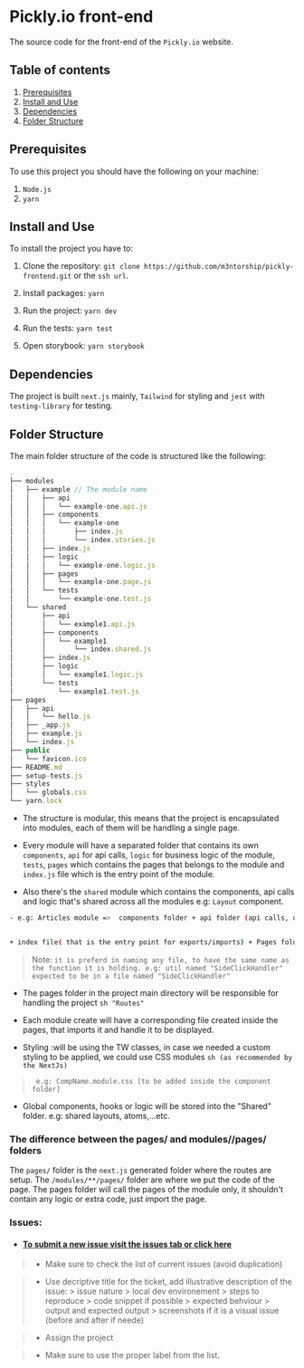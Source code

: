 # Pickly.io front-end

The source code for the front-end of the `Pickly.io` website.

## Table of contents

1. [Prerequisites](#prerequisites)
2. [Install and Use](#install-and-use)
3. [Dependencies](#dependencies)
4. [Folder Structure](#folder-structure)

## Prerequisites

To use this project you should have the following on your machine:

1. `Node.js`
2. `yarn`

## Install and Use

To install the project you have to:

1. Clone the repository:
   `git clone https://github.com/m3ntorship/pickly-frontend.git` or the `ssh url`.

2. Install packages:
   `yarn`

3. Run the project:
   `yarn dev`

4. Run the tests:
   `yarn test`

5. Open storybook:
   `yarn storybook`

## Dependencies

The project is built `next.js` mainly, `Tailwind` for styling and `jest` with `testing-library` for testing.

## Folder Structure

The main folder structure of the code is structured like the following:

```js
.
├── modules
│   ├── example // The module name
│   │   ├── api
│   │   │   └── example-one.api.js
│   │   ├── components
│   │   │   └── example-one
│   │   │       ├── index.js
│   │   │       └── index.stories.js
│   │   ├── index.js
│   │   ├── logic
│   │   │   └── example-one.logic.js
│   │   ├── pages
│   │   │   └── example-one.page.js
│   │   └── tests
│   │       └── example-one.test.js
│   └── shared
│       ├── api
│       │   └── example1.api.js
│       ├── components
│       │   └── example1
│       │       └── index.shared.js
│       ├── index.js
│       ├── logic
│       │   └── example1.logic.js
│       └── tests
│           └── example1.test.js
├── pages
│   ├── api
│   │   └── hello.js
│   ├── _app.js
│   ├── example.js
│   └── index.js
├── public
│   └── favicon.ico
├── README.md
├── setup-tests.js
├── styles
│   └── globals.css
└── yarn.lock
```

- The structure is modular, this means that the project is encapsulated into modules, each of them will be handling a single page.


 - Every module will have a separated folder that contains its own `components`, `api` for api calls, `logic` for business logic of the module, `tests`, `pages` which contains the pages that belongs to the module and `index.js` file which is the entry point of the module.


  - Also there's the `shared` module which contains the components, api calls and logic that's shared across all the modules e.g: `Layout` component.


```sh
- e.g: Articles module =>  components folder + api folder (api calls, data being fetched,..etc)+ hooks folder(any custom hook in use for that module) + logic folder(any utils or helper functions e.g: date format)


+ index file( that is the entry point for exports/imports) + Pages folder (includes the page the module is displaying)

```


> Note: `
it is preferd in naming any file, to have the same name as the function it is holding. e.g: util named "SideClickHandler" expected to be in a file named "SideClickHandler" `


- The pages folder in the project main directory  will be responsible for handling the project ```sh "Routes"```


- Each module create will have a corresponding file created inside the pages, that imports it and handle it to be displayed.


- Styling :will be using the TW classes, in case we needed a custom styling to be applied, we could use CSS modules ```sh (as recommended by the NextJs)```


>      e.g: CompName.module.css [to be added inside the component folder]


- Global components, hooks or logic will be stored into the "Shared" folder. e.g: shared layouts, atoms,...etc.



### The difference between the pages/ and modules/<module-name>/pages/ folders

The `pages/` folder is the `next.js` generated folder where the routes are setup. The `/modules/**/pages/` folder are where we put the code of the page. The pages folder will call the pages of the module only, it shouldn't contain any logic or extra code, just import the page.



### Issues:

-  #### [To submit a new issue  visit the issues tab or click here ](https://github.com/m3ntorship/pickify-frontend/issues)

>  - Make sure to check the list of current issues (avoid duplication)

>  - Use decriptive title for the ticket, add illustrative description of the issue:
      >     issue nature
      >     local dev environement
      >     steps to reproduce
      >     code snippet if possible
      >     expected behviour
      >     output and expected output 
      >     screenshots if it is a visual issue (before and after if neede)

> - Assign the project

> - Make sure to use the proper label from the list.
